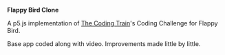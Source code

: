 **Flappy Bird Clone**

A p5.js implementation of [The Coding Train](https://www.youtube.com/watch?v=cXgA1d_E-jY)'s Coding Challenge for Flappy Bird.

Base app coded along with video.  Improvements made little by little.